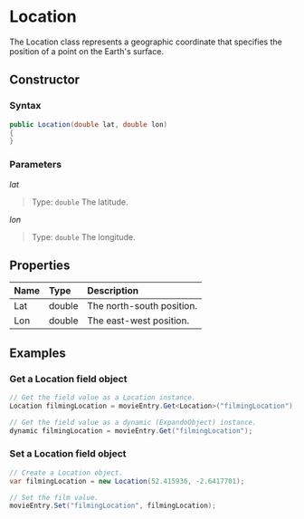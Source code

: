 # Location

The Location class represents a geographic coordinate that specifies the position of a point on the Earth's surface.

## Constructor

### Syntax

```cs
public Location(double lat, double lon)
{
}
```

### Parameters

*lat*
> Type: `double`
> The latitude.

*lon*
> Type: `double`
> The longitude.

## Properties

| Name | Type | Description |
| :--- | :--- | :---------- |
| Lat | double | The north-south position. |
| Lon | double | The east-west position. |

## Examples

### Get a Location field object

```cs
// Get the field value as a Location instance.
Location filmingLocation = movieEntry.Get<Location>("filmingLocation");

// Get the field value as a dynamic (ExpandoObject) instance.
dynamic filmingLocation = movieEntry.Get("filmingLocation");
```

### Set a Location field object

```cs
// Create a Location object.
var filmingLocation = new Location(52.415936, -2.6417701);

// Set the film value.
movieEntry.Set("filmingLocation", filmingLocation);
```
